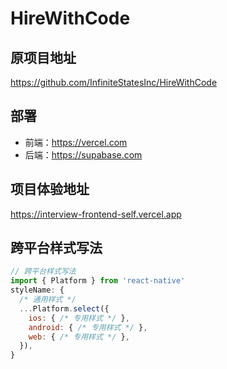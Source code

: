 # HireWithCode

## 原项目地址
https://github.com/InfiniteStatesInc/HireWithCode

## 部署
* 前端：https://vercel.com
* 后端：https://supabase.com

## 项目体验地址
https://interview-frontend-self.vercel.app

## 跨平台样式写法
``` javascript
// 跨平台样式写法
import { Platform } from 'react-native'
styleName: {
  /* 通用样式 */
  ...Platform.select({
    ios: { /* 专用样式 */ },
    android: { /* 专用样式 */ },
    web: { /* 专用样式 */ },
  }),
}
```